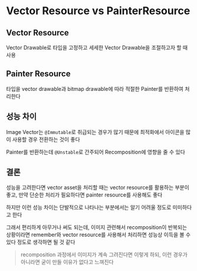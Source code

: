 # Vector Resource vs PainterResource
## Vector Resource
Vector Drawable로 타입을 고정하고 세세한 Vector Drawable을 조절하고자 할 때 사용

## Painter Resource
타입을 vector drawable과 bitmap drawable에 따라 적절한 Painter를 반환하여 처리한다      

## 성능 차이
Image Vector는 `@Immutable`로 취급되는 경우가 많기 때문에 최적화에서 아이콘을 많이 사용할 경우 전환하는 것이 좋다

Painter를 반환하는데 `@Unstable`로 간주되어 Recomposition에 영향을 줄 수 있다

## 결론
성능을 고려한다면 vector asset을 처리할 때는 vector resource를 활용하는 부분이 좋고, 만약 단순한 처리가 필요하다면 painter resource를 사용해도 좋다

하지만 이런 성능 차이는 단발적으로 나타나는 부분에서는 알기 어려울 정도로 미미하다고 한다

그래서 편리하게 아무거나 써도 되는데, 이미지 관련해서 recomposition이 반복되는 상황이라면 remember와 vector resource를 사용해서 처리하면 성능상 이득을 볼 수 있다 정도로 생각하면 될 것 같다

> recomposition 과정에서 이미지가 계속 그려진다면 이렇게 하되, 이런 경우가 아니라면 굳이 만들 이유가 없다고 느껴진다